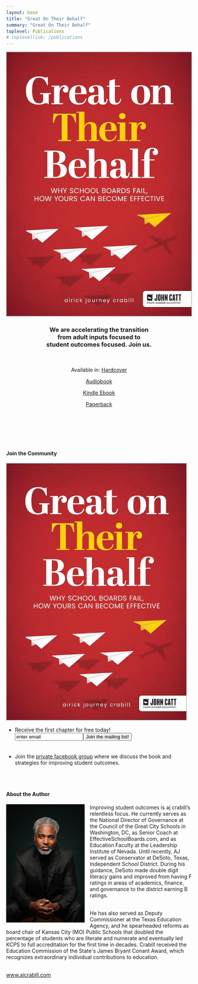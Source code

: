 ```yaml
---
layout: base
title: "Great On Their Behalf"
summary: "Great On Their Behalf"
toplevel: Publications
# toplevellink: /publications
---
```


<div class="container" data-aos="zoom-out" data-aos-delay="50"> 
<div class="row"><center>
<div class="align-items-center">
<a href="https://www.amazon.com/Great-Their-Behalf-School-Effective/dp/1544534876/?&_encoding=UTF8&tag=esb0b3-20&linkCode=ur2&linkId=fac456155eede9a203956cc5dd672283&camp=1789&creative=9325" border="0"><img class="hero-book-img" src="/assets/img/new-gotb-cover.jpg"></a>
</div>
<div>
<h3>We are accelerating the transition<br/>
from adult inputs focused to<br/>student outcomes focused. Join us.</h3>
<br/><br/>
Available in:
<a href="https://www.amazon.com/Great-Their-Behalf-School-Effective/dp/1544534876/?&_encoding=UTF8&tag=esb0b3-20&linkCode=ur2&linkId=fac456155eede9a203956cc5dd672283&camp=1789&creative=9325" class="get-started-btn">Hardcover</a>

<a href="https://www.amazon.com/dp/B0CVNLVSJ3/?&_encoding=UTF8&tag=esb0b3-20&linkCode=ur2&linkId=fac456155eede9a203956cc5dd672283&camp=1789&creative=9325" class="get-started-btn">Audiobook</a>

<a href="https://www.amazon.com/Great-Their-Behalf-School-Effective-ebook/dp/B0CNCK9JN9/?&_encoding=UTF8&tag=esb0b3-20&linkCode=ur2&linkId=fac456155eede9a203956cc5dd672283&camp=1789&creative=9325" class="get-started-btn">Kindle Ebook</a>

<a href="https://www.amazon.com/Great-Their-Behalf-School-Effective/dp/1398389765/?&_encoding=UTF8&tag=esb0b3-20&linkCode=ur2&linkId=fac456155eede9a203956cc5dd672283&camp=1789&creative=9325" class="get-started-btn">Paperback</a>

<br/><br/>
</div>
</center></div> 
</div>


<br/><br/>
<div class="container">
<h4>Join the Community</h4>

<a style="clear: left; display: inline !important; float: left; margin-bottom: 1em; margin-right: 1em; text-align: center;" href="https://www.amazon.com/Great-Their-Behalf-School-Effective/dp/1544534876/?&_encoding=UTF8&tag=esb0b3-20&linkCode=ur2&linkId=fac456155eede9a203956cc5dd672283&camp=1789&creative=9325" border="0"><img border="0" src="/assets/img/new-gotb-cover.jpg"></a>

<ul>
<li>Receive the first chapter for free today!<br/>
<form action="https://formspree.io/f/xayzdydv" method="POST"><input type="hidden" value="gotb subscribe form" name="form">
<input type="email" value="enter email" name="email"><button type="submit">Join the mailing list!</button>
</form><br/><br/></li>
<li>Join the <a href="https://www.facebook.com/groups/GreatOnTheirBehalf">private facebook group</a> where we discuss the book and strategies for improving student outcomes.</li>
</ul>
</div>


<br/><br/>
<div class="container">
<h4>About the Author</h4>
<a href="http://www.ajc7.com" style="clear: left; display: inline !important; float: left; margin-bottom: 1em; margin-right: 1em; text-align: center;"><img border="0" data-original-height="1500" data-original-width="1000" height="320" src="/assets/img/ajc-headshot-small.jpeg" width="213" /></a>
Improving student outcomes is aj crabill’s relentless focus. He currently serves as the National Director of Governance at the Council of the Great City Schools in Washington, DC, as Senior Coach at EffectiveSchoolBoards.com, and as Education Faculty at the Leadership Institute of Nevada. Until recently, AJ served as Conservator at DeSoto, Texas, Independent School District. During his guidance, DeSoto made double digit literacy gains and improved from having F ratings in areas of academics, finance, and governance to the district earning B ratings.<br/><br/>

He has also served as Deputy Commissioner at the Texas Education Agency, and he spearheaded reforms as board chair of Kansas City (MO) Public Schools that doubled the percentage of students who are literate and numerate and eventually led KCPS to full accreditation for the first time in decades. Crabill received the Education Commission of the State's James Bryant Conant Award, which recognizes extraordinary individual contributions to education.

<br /><a href="http://www.ajcrabill.com">www.ajcrabill.com</a>

</div>
